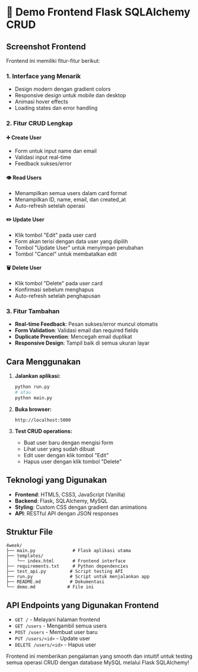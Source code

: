 # 🎯 Demo Frontend Flask SQLAlchemy CRUD

## Screenshot Frontend

Frontend ini memiliki fitur-fitur berikut:

### 1. **Interface yang Menarik**

- Design modern dengan gradient colors
- Responsive design untuk mobile dan desktop
- Animasi hover effects
- Loading states dan error handling

### 2. **Fitur CRUD Lengkap**

#### ➕ **Create User**

- Form untuk input name dan email
- Validasi input real-time
- Feedback sukses/error

#### 👁️ **Read Users**

- Menampilkan semua users dalam card format
- Menampilkan ID, name, email, dan created_at
- Auto-refresh setelah operasi

#### ✏️ **Update User**

- Klik tombol "Edit" pada user card
- Form akan terisi dengan data user yang dipilih
- Tombol "Update User" untuk menyimpan perubahan
- Tombol "Cancel" untuk membatalkan edit

#### 🗑️ **Delete User**

- Klik tombol "Delete" pada user card
- Konfirmasi sebelum menghapus
- Auto-refresh setelah penghapusan

### 3. **Fitur Tambahan**

- **Real-time Feedback**: Pesan sukses/error muncul otomatis
- **Form Validation**: Validasi email dan required fields
- **Duplicate Prevention**: Mencegah email duplikat
- **Responsive Design**: Tampil baik di semua ukuran layar

## Cara Menggunakan

1. **Jalankan aplikasi:**

   ```bash
   python run.py
   # atau
   python main.py
   ```

2. **Buka browser:**

   ```
   http://localhost:5000
   ```

3. **Test CRUD operations:**
   - Buat user baru dengan mengisi form
   - Lihat user yang sudah dibuat
   - Edit user dengan klik tombol "Edit"
   - Hapus user dengan klik tombol "Delete"

## Teknologi yang Digunakan

- **Frontend**: HTML5, CSS3, JavaScript (Vanilla)
- **Backend**: Flask, SQLAlchemy, MySQL
- **Styling**: Custom CSS dengan gradient dan animations
- **API**: RESTful API dengan JSON responses

## Struktur File

```
4week/
├── main.py              # Flask aplikasi utama
├── templates/
│   └── index.html       # Frontend interface
├── requirements.txt     # Python dependencies
├── test_api.py         # Script testing API
├── run.py              # Script untuk menjalankan app
├── README.md           # Dokumentasi
└── demo.md            # File ini
```

## API Endpoints yang Digunakan Frontend

- `GET /` - Melayani halaman frontend
- `GET /users` - Mengambil semua users
- `POST /users` - Membuat user baru
- `PUT /users/<id>` - Update user
- `DELETE /users/<id>` - Hapus user

Frontend ini memberikan pengalaman yang smooth dan intuitif untuk testing semua operasi CRUD dengan database MySQL melalui Flask SQLAlchemy!
